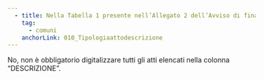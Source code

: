 ```yaml
---
  - title: Nella Tabella 1 presente nell’Allegato 2 dell’Avviso di finanziamento, per ogni “tipologia atto” sono elencate diverse declinazioni possibili nella colonna “DESCRIZIONE”. Per ricevere l’asseverazione positiva di quel servizio, è necessario digitalizzare tutti gli atti elencati nella descrizione?
    tag:
      - comuni
    anchorLink: 010_Tipologiaattodescrizione
---
```


No, non è obbligatorio digitalizzare tutti gli atti elencati nella colonna “DESCRIZIONE”.

